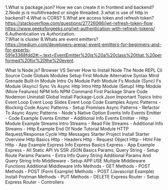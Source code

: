 
1.What is package.json? How we can create it in frontend and backend?
2.Node js is multithreaded or single threaded.
3.what is use of http in backend?
4.What is CORS?
5.What are access token and refresh token?    https://stackoverflow.com/questions/27726066/jwt-refresh-token-flow
                                              https://www.geeksforgeeks.org/jwt-authentication-with-refresh-tokens/
6.Authentication vs Authorization.       
7.What is cluster
8.Whats are event emitters? https://medium.com/developers-arena/-event-emitters-for-beginners-and-for-experts-591e3368fdd2#:~:text=EventEmitter%20is%20a%20class%20that,%20performed%20for%20the%20event.



What Is Node.js?
Browser VS Server
How to Install Node
The Node REPL
Cli
Source Code
Globals
Modules Setup
First Module
Alternative Syntax
Mind Grenade
Built-In Module Intro
Os Module
Path Module
Fs Module (Sync)
Fs Module (Async)
Sync Vs Async
Http Intro
Http Module (Setup)
Http Module (More Features)
NPM Info
NPM Command
First Package
Share Code
Nodemon
Uninstall
Global Install
Package-Lock.Json
Important Topics Intro
Event Loop
Event Loop Slides
Event Loop Code Examples
Async Patterns - Blocking Code
Async Patterns - Setup Promises
Async Patterns - Refactor To Async
Async Patterns - Node's Native Option
Events Info
Events Emitter - Code Example
Events Emitter - Additional Info
Events Emitter - Http Module Example
Streams Intro
Streams - Read File
Streams - Additional Info
Streams - Http Example
End Of Node Tutorial Module
HTTP Request/Response Cycle
Http Messages
Starter Project Install
Starter Overview
Http Basics
Http - Headers
Http - Request Object
Http - Html File
Http - App Example
Express Info
Express Basics
Express - App Example
Express - All Static
API Vs SSR
JSON Basics
Params, Query String - Setup
Route Params
Params - Extra Info
Query String
Additional Params And Query String Info
Middleware - Setup
APP.USE
Multiple Middleware Functions
Additional Middleware Info
Methods - GET
Methods - POST
Methods - POST (Form Example)
Methods - POST (Javascript Example)
Install Postman
Methods - PUT
Methods - DELETE
Express Router - Setup
Express Router - Controllers



